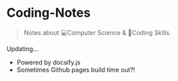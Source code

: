 # Coding-Notes

> Notes about 💻Computer Science & 📝Coding Skills.

Updating...

* Powered by docsify.js
* Sometimes Github pages build time out?!